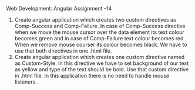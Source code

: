 Web Development: Angular Assignment -14
1. Create angular application which creates two custom directives as Comp-Success and Comp-Failure.
In case of Comp-Success directive when we move the mouse cursor over the data element its text colour becomes green and in case of Comp-Failure text colour becomes red.
When we remove mouse courser its colour becomes black.
We have to use that both directives in one .html file.
2. Create angular application which creates one custom directive named as Custom-Style.
In this directive we have to set background of our text as yellow and type of the text should be bold.
Use that custom directive in .html file.
In this application there is no need to handle mouse listeners.

